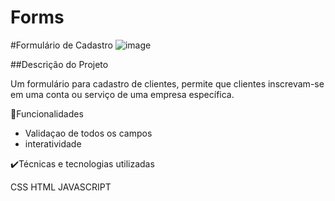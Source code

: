 # Forms
#Formulário de Cadastro
![image](https://user-images.githubusercontent.com/106702919/227008470-79c00750-8533-4660-8367-233109f48a97.png)
 
 ##Descrição do Projeto
 
 Um formulário para cadastro de clientes, permite que clientes inscrevam-se em uma conta ou serviço de uma empresa específica.
 
 🔨Funcionalidades 
 
 * Validaçao de todos os campos 
 * interatividade 
 
 ✔️Técnicas e tecnologias utilizadas
 
 CSS
 HTML
 JAVASCRIPT
 
 
